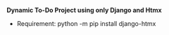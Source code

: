 **Dynamic To-Do Project using only Django and Htmx**

- Requirement:
python -m pip install django-htmx
